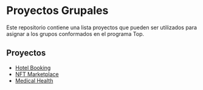 # Proyectos Grupales

Este repositorio contiene una lista  proyectos que pueden ser utilizados para asignar a los grupos conformados en el programa Top.

## Proyectos

- [Hotel Booking](./hotel-booking/)
- [NFT Marketplace](./nft-marketplace/)
- [Medical Health](./medical-health/)
